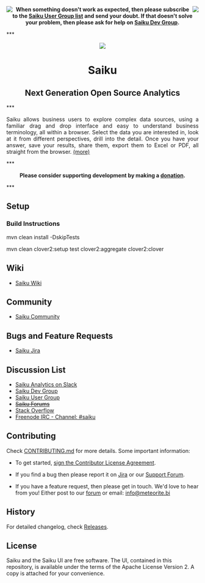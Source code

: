 <a href="#readme"></a>

<p align="center">
  <img src="https://raw.githubusercontent.com/OSBI/saiku/assets/L.png" align="left">
  <img src="https://raw.githubusercontent.com/OSBI/saiku/assets/R.png" align="right">
  <b>
    When something doesn't work as expected, then please subscribe to the 
    <a href="https://groups.google.com/a/saiku.meteorite.bi/forum/#!forum/user">Saiku User Group list</a> 
    and send your doubt. If that doesn't solve your problem, then please ask for help on 
    <a href="https://groups.google.com/a/saiku.meteorite.bi/forum/#!forum/dev">Saiku Dev Group</a>.
  </b>
</p>
***

<p align="center"><a href="http://www2.meteorite.bi/saiku-demo/"><img src="https://raw.githubusercontent.com/OSBI/saiku/assets/saiku-demo-1.jpg"/></a></p>
<h1 align="center">Saiku</h1>
<h2 align="center">Next Generation Open Source Analytics</h2>
***

<p align="justify">
  Saiku allows business users to explore complex data sources, 
  using a familiar drag and drop interface and easy to understand 
  business terminology, all within a browser. Select the data you 
  are interested in, look at it from different perspectives, 
  drill into the detail. Once you have your answer, save your results, 
  share them, export them to Excel or PDF, all straight from the browser.
  <a href="http://www.meteorite.bi/">(more)</a>
</p>
***

<p align="center">
  <b>
    Please consider supporting development by making a
    <a href="http://www.meteorite.bi/products/saiku/sponsorship">donation</a>.
  </b>
</p>
***

## Setup

### Build Instructions

mvn clean install -DskipTests

mvn clean clover2:setup test clover2:aggregate clover2:clover

## Wiki

* [Saiku Wiki](http://wiki.meteorite.bi/display/SAIK/Saiku)

## Community

* [Saiku Community](http://community.meteorite.bi/)

## Bugs and Feature Requests

* [Saiku Jira](http://jira.meteorite.bi/)

## Discussion List

* [Saiku Analytics on Slack](http://chat.meteorite.bi/)
* [Saiku Dev Group](https://groups.google.com/a/saiku.meteorite.bi/forum/#!forum/dev)
* [Saiku User Group](https://groups.google.com/a/saiku.meteorite.bi/forum/#!forum/user)
* [<strike>Saiku Forums</strike>](http://forums.meteorite.bi/)
* [Stack Overflow](http://stackoverflow.com/questions/tagged/saiku)
* [Freenode IRC - Channel: #saiku](http://webchat.freenode.net/?channels=##saiku)

## Contributing

Check [CONTRIBUTING.md](https://github.com/OSBI/saiku/blob/master/CONTRIBUTING.md) for more details. Some important information:

* To get started, [sign the Contributor License Agreement](https://www.clahub.com/agreements/OSBI/saiku-ui).

* If you find a bug then please report it on [Jira](http://jira.meteorite.bi/secure/Dashboard.jspa) or our [Support Forum](http://forums.meteorite.bi/).

* If you have a feature request, then please get in touch. We'd love to hear from you! Either post to our [forum](http://forums.meteorite.bi/t/saiku-3-and-beyond/9) or email: [info@meteorite.bi](mailto:info@meteorite.bi)

## History

For detailed changelog, check [Releases](https://github.com/OSBI/saiku/releases).

## License

Saiku and the Saiku UI are free software. The UI, contained in this repository,
is available under the terms of the Apache License Version 2. A copy is attached for your convenience.

